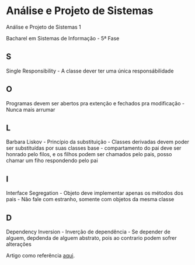 Análise e Projeto de Sistemas
========

Análise e Projeto de Sistemas 1

Bacharel em Sistemas de Informação - 5ª Fase


<h2>S</h2>Single Responsibility - A classe dever ter uma única responsábilidade
<h2>O</h2>Programas devem ser abertos pra extenção e fechados pra modificação - Nunca mais arrumar
<h2>L</h2>Barbara Liskov - Princípio da substituição - Classes derivadas devem poder ser substituídas por suas classes base - compartamento do pai deve ser honrado pelo filos, e os filhos podem ser chamados pelo pais, posso chamar um fiho respondendo pelo pai
<h2>I</h2>Interface Segregation - Objeto deve implementar apenas os métodos dos pais - Não fale com estranho, somente com objetos da mesma classe
<h2>D</h2>Dependency Inversion - Inverção de dependência - Se depender de alguem, depdenda de alguem abstrato, pois ao contrario podem sofrer alterações


Artigo como referência <a href="http://robsoncastilho.com.br/2013/03/21/principios-solid-principio-de-substituicao-de-liskov-lsp/" target="blank">aqui</a>.
